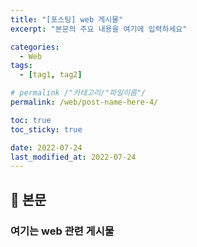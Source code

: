 ```yaml
---
title: "[포스팅] web 게시물"
excerpt: "본문의 주요 내용을 여기에 입력하세요"

categories:
  - Web
tags:
  - [tag1, tag2]

# permalink /"카테고리/"파일이름"/
permalink: /web/post-name-here-4/

toc: true
toc_sticky: true

date: 2022-07-24
last_modified_at: 2022-07-24
---
```


## 🦥 본문
### 여기는 web 관련 게시물
